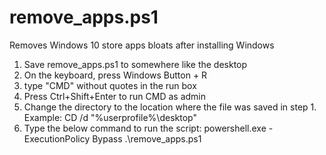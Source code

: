 # remove_apps.ps1
Removes Windows 10 store apps bloats after installing Windows



1. Save remove_apps.ps1 to somewhere like the desktop
2. On the keyboard, press Windows Button + R
3. type "CMD" without quotes in the run box
4. Press Ctrl+Shift+Enter to run CMD as admin
5. Change the directory to the location where the file was saved in step 1.
  Example: CD /d "%userprofile%\desktop"
6. Type the below command to run the script:
powershell.exe -ExecutionPolicy Bypass .\remove_apps.ps1

